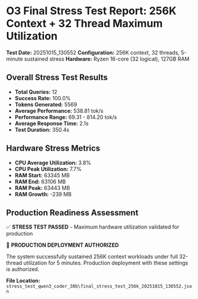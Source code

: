 # O3 Final Stress Test Report: 256K Context + 32 Thread Maximum Utilization

**Test Date:** 20251015_130552
**Configuration:** 256K context, 32 threads, 5-minute sustained stress
**Hardware:** Ryzen 16-core (32 logical), 127GB RAM

## Overall Stress Test Results

- **Total Queries:** 12
- **Success Rate:** 100.0%
- **Tokens Generated:** 5569
- **Average Performance:** 538.81 tok/s
- **Performance Range:** 69.31 - 814.20 tok/s
- **Average Response Time:** 2.1s
- **Test Duration:** 350.4s

## Hardware Stress Metrics

- **CPU Average Utilization:** 3.8%
- **CPU Peak Utilization:** 7.7%
- **RAM Start:** 63345 MB
- **RAM End:** 63106 MB
- **RAM Peak:** 63443 MB
- **RAM Growth:** -239 MB

## Production Readiness Assessment

✅ **STRESS TEST PASSED** - Maximum hardware utilization validated for production

🎉 **PRODUCTION DEPLOYMENT AUTHORIZED**

The system successfully sustained 256K context workloads under full 32-thread utilization for 5 minutes.
Production deployment with these settings is authorized.


**File Location:** `stress_test_qwen3_coder_30b\final_stress_test_256k_20251015_130552.json`
